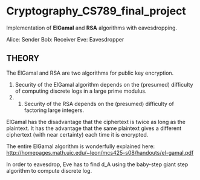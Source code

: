 # Cryptography_CS789_final_project
Implementation of **ElGamal** and **RSA** algorithms with eavesdropping.

Alice: Sender
Bob: Receiver
Eve: Eavesdropper


## THEORY

The ElGamal and  RSA are two algorithms for public key encryption.

1) Security of the ElGamal algorithm depends on the (presumed) difficulty of computing discrete logs in a
large prime modulus.
2) 1) Security of the RSA depends on the (presumed) difficulty of factoring large integers.


ElGamal has the disadvantage that the ciphertext is twice as
long as the plaintext. It has the advantage that the same plaintext gives a different
ciphertext (with near certainty) each time it is encrypted.   

The entire ElGamal algorithm  is wonderfully explained here:
http://homepages.math.uic.edu/~leon/mcs425-s08/handouts/el-gamal.pdf

In order to eavesdrop, Eve has to find d_A using the baby-step giant step algorithm to compute discrete log.
